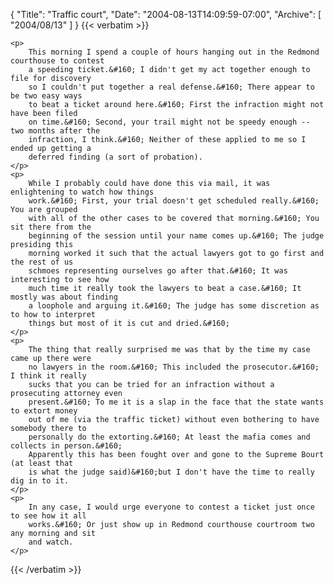 {
  "Title": "Traffic court",
  "Date": "2004-08-13T14:09:59-07:00",
  "Archive": [
    "2004/08/13"
  ]
}
{{< verbatim >}}

    <p>
        This morning I spend a couple of hours hanging out in the Redmond courthouse to contest
        a speeding ticket.&#160; I didn't get my act together enough to file for discovery
        so I couldn't put together a real defense.&#160; There appear to be two easy ways
        to beat a ticket around here.&#160; First the infraction might not have been filed
        on time.&#160; Second, your trail might not be speedy enough -- two months after the
        infraction, I think.&#160; Neither of these applied to me so I ended up getting a
        deferred finding (a sort of probation). 
    </p>
    <p>
        While I probably could have done this via mail, it was enlightening to watch how things
        work.&#160; First, your trial doesn't get scheduled really.&#160; You are grouped
        with all of the other cases to be covered that morning.&#160; You sit there from the
        beginning of the session until your name comes up.&#160; The judge presiding this
        morning worked it such that the actual lawyers got to go first and the rest of us
        schmoes representing ourselves go after that.&#160; It was interesting to see how
        much time it really took the lawyers to beat a case.&#160; It mostly was about finding
        a loophole and arguing it.&#160; The judge has some discretion as to how to interpret
        things but most of it is cut and dried.&#160; 
    </p>
    <p>
        The thing that really surprised me was that by the time my case came up there were
        no lawyers in the room.&#160; This included the prosecutor.&#160; I think it really
        sucks that you can be tried for an infraction without a prosecuting attorney even
        present.&#160; To me it is a slap in the face that the state wants to extort money
        out of me (via the traffic ticket) without even bothering to have somebody there to
        personally do the extorting.&#160; At least the mafia comes and collects in person.&#160;
        Apparently this has been fought over and gone to the Supreme Bourt (at least that
        is what the judge said)&#160;but I don't have the time to really dig in to it. 
    </p>
    <p>
        In any case, I would urge everyone to contest a ticket just once to see how it all
        works.&#160; Or just show up in Redmond courthouse courtroom two any morning and sit
        and watch. 
    </p>

{{< /verbatim >}}
